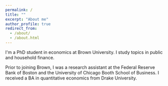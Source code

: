 ```yaml
---
permalink: /
title: ""
excerpt: "About me"
author_profile: true
redirect_from: 
  - /about/
  - /about.html
---
```


I'm a PhD student in economics at Brown University. I study topics in public and household finance. 

Prior to joining Brown, I was a research assistant at the Federal Reserve Bank of Boston and the University of Chicago Booth School of Business. I received a BA in quantitative economics from Drake University. 
